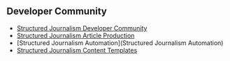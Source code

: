 ## Developer Community

* [Structured Journalism Developer Community](https://github.dxc.com/AppliedAICoEGarages/structured-journalism-developer-community)
* [Structured Journalism Article Production](https://github.dxc.com/AppliedAICoEGarages/structured-journalism-article-production)
* [Structured Journalism Automation](Structured Journalism Automation)
* [Structured Journalism Content Templates](https://github.dxc.com/AppliedAICoEGarages/structured-journalism-content-templates)
